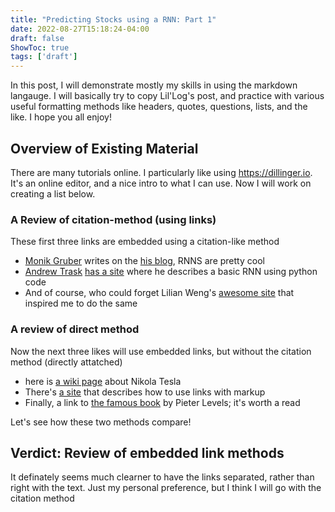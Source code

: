 ```yaml
---
title: "Predicting Stocks using a RNN: Part 1"
date: 2022-08-27T15:18:24-04:00
draft: false
ShowToc: true
tags: ['draft']
---
```


In this post, I will demonstrate mostly my skills in using the markdown langauge. I will basically try to copy Lil'Log's post, and practice with various useful formatting methods like headers, quotes, questions, lists, and the like. I hope you all enjoy!

## Overview of Existing Material
There are many tutorials online. I particularly like using https://dillinger.io. It's an online editor, and a nice intro to what I can use. Now I will work on creating a list below.

### A Review of citation-method (using links)

These first three links are embedded using a citation-like method
- [Monik Gruber][monik] writes on the [his blog][monik], RNNS are pretty cool
- [Andrew Trask][trask-bio] [has a site][trask] where he describes a basic RNN using python code
- And of course, who could forget Lilian Weng's [awesome site][weng-blog] that inspired me to do the same

### A review of direct method

Now the next three likes will use embedded links, but without the citation method (directly attatched)
- here is [a wiki page](https://en.wikipedia.org/wiki/Nikola_Tesla) about Nikola Tesla
- There's [a site](https://anvilproject.org/guides/content/creating-links) that describes how to use links with markup
- Finally, a link to [the famous book](https://readmake.com) by Pieter Levels; it's worth a read

Let's see how these two methods compare!

## Verdict: Review of embedded link methods

It definately seems much clearner to have the links separated, rather than right with the text. Just my personal preference, but I think I will go with the citation method


[//]: # (These are reference links used in the body of this note and get stripped out when the markdown processor does its job. There is no need to format nicely because it shouldn't be seen. Thanks SO - http://stackoverflow.com/questions/4823468/store-comments-in-markdown-syntax)

   [monik]: https://monik.in/?s=
   [trask]: https://iamtrask.github.io/2015/11/15/anyone-can-code-lstm/
   [trask-bio]: https://twitter.com/iamtrask
   [weng-blog]: https://lilianweng.github.io/posts/2017-07-08-stock-rnn-part-1/#the-goal
